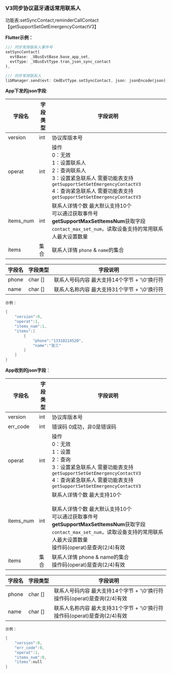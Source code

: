 ### V3同步协议蓝牙通话常用联系人


功能表:setSyncContact,reminderCallContact 【getSupportSetGetEmergencyContactV3】

**Flutter示例：**

```dart
/// 同步常用联系人事件号
setSyncContact(
  evtBase: _VBusEvtBase.base_app_set,
  evtType: _VBusEvtType.tran_json_sync_contact
),

/// 同步常用联系人
libManager.send(evt: CmdEvtType.setSyncContact, json: jsonEncode(json));
```



**App下发的json字段**:

| 字段名    | 字段类型 | 字段说明                                                     |
| --------- | -------- | ------------------------------------------------------------ |
| version   | int      | 协议库版本号                                                 |
| operat    | int      | 操作 <br />0：无效<br />1：设置联系人<br />2：查询联系人 <br />3：设置紧急联系人 需要功能表支持`getSupportSetGetEmergencyContactV3`<br />4：查询紧急联系人 需要功能表支持`getSupportSetGetEmergencyContactV3` |
| items_num | int      | 联系人详情个数 最大默认支持10个 <br />可以通过获取事件号**getSupportMaxSetItemsNum**获取字段`contact_max_set_num`，读取设备支持的常用联系人最大设置数量 |
| items     | 集合     | 联系人详情 `phone` & `name`的集合                            |

| 字段名 | 字段类型 | 字段说明                                     |
| ------ | -------- | -------------------------------------------- |
| phone  | char []  | 联系人号码内容 最大支持14个字节 + '\0'换行符 |
| name   | char []  | 联系人名称内容 最大支持31个字节 + '\0'换行符 |

`示例：`

```c
{
    "version":0,
    "operat":1,
    "items_num":1,
    "items":[
        {
            "phone":"13310214520",
            "name":"张三"
        }
    ]
}
```

**App收到的json字段**：

| 字段名    | 字段类型 | 字段说明                                                     |
| --------- | -------- | ------------------------------------------------------------ |
| version   | int      | 协议库版本号                                                 |
| err_code  | int      | 错误码 0成功，非0是错误码                                    |
| operat    | int      | 操作 <br />0：无效<br />1：设置<br />2：查询<br />3：设置紧急联系人 需要功能表支持`getSupportSetGetEmergencyContactV3`<br />4：查询紧急联系人 需要功能表支持`getSupportSetGetEmergencyContactV3` |
| items_num | int      | 联系人详情个数 最大支持10个<br /><br />联系人详情个数 最大默认支持10个 <br />可以通过获取事件号**getSupportMaxSetItemsNum**获取字段`contact_max_set_num`，读取设备支持的常用联系人最大设置数量<br />操作码(operat)是查询(2/4)有效 |
| items     | 集合     | 联系人详情 phone & name的集合<br />操作码(operat)是查询(2/4)有效 |

| 字段名 | 字段类型 | 字段说明                                                     |
| ------ | -------- | ------------------------------------------------------------ |
| phone  | char []  | 联系人号码内容 最大支持14个字节 + '\0'换行符<br />操作码(operat)是查询(2/4)有效 |
| name   | char []  | 联系人名称内容 最大支持31个字节 + '\0'换行符<br />操作码(operat)是查询(2/4)有效 |

`示例：`

```c
{
    "version":0,
    "err_code":0,
    "operat":1,
    "items_num":0,
    "items":null
}
```

